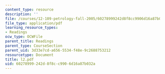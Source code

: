 ```yaml
---
content_type: resource
description: ''
file: /courses/12-109-petrology-fall-2005/60278999242d8f8cc9906d16a87b032a_l2.pdf
file_type: application/pdf
learning_resource_types:
- Readings
ocw_type: OCWFile
parent_title: Readings
parent_type: CourseSection
parent_uid: 3d33e7cd-a656-5534-f48e-9c2688753212
resourcetype: Document
title: l2.pdf
uid: 60278999-242d-8f8c-c990-6d16a87b032a
---
```

